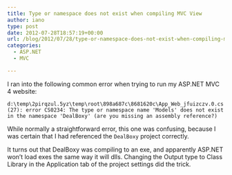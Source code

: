 ```yaml
---
title: Type or namespace does not exist when compiling MVC View
author: iano
type: post
date: 2012-07-28T18:57:19+00:00
url: /blog/2012/07/28/type-or-namespace-does-not-exist-when-compiling-mvc-view/
categories:
  - ASP.NET
  - MVC

---
```

I ran into the following common error when trying to run my ASP.NET MVC 4 website:

`d:\temp\2pirqzul.5yz\temp\root\898a687c\8681620c\App_Web_jfuizczv.0.cs(27): error CS0234: The type or namespace name 'Models' does not exist in the namespace 'DealBoxy' (are you missing an assembly reference?)`

While normally a straightforward error, this one was confusing, because I was certain that I had referenced the `DealBoxy` project correctly.

It turns out that DealBoxy was compiling to an exe, and apparently ASP.NET won&#8217;t load exes the same way it will dlls. Changing the Output type to Class Library in the Application tab of the project settings did the trick.
